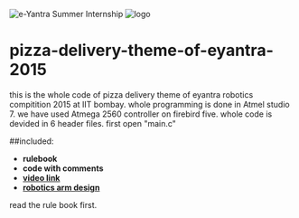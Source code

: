 ![e-Yantra Summer Internship](http://www.e-yantra.org/img/EyantraLogoLarge.png)
![logo](https://github.com/eYSIP-2016/Autonomous-Drone/blob/master/iitbblack.jpg)

# pizza-delivery-theme-of-eyantra-2015
this is the whole code of pizza delivery theme of eyantra robotics compitition  2015 at IIT bombay. whole programming is done in Atmel studio 7. we have used Atmega 2560 controller on firebird five. whole code is devided in 6 header files. first open "main.c"



##included:
* **rulebook**
* **code with comments**
* **[video link](https://www.youtube.com/watch?v=w1GrPPGHUu0)**
* **[robotics arm design](https://github.com/keyurrakholiya/Robotics_Arm_Design)**

read the rule book first.
